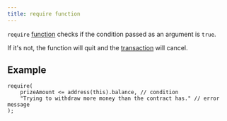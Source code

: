 ```yaml
---
title: require function
---
```


`require` [function](/knowledge/Web3/solidity/function.md) checks if the condition passed as an argument is `true`.

If it's not, the function will quit and the [transaction](/knowledge/Web3/transaction.md) will cancel.

## Example

```solidity
require(
    prizeAmount <= address(this).balance, // condition
    "Trying to withdraw more money than the contract has." // error message
);
```
